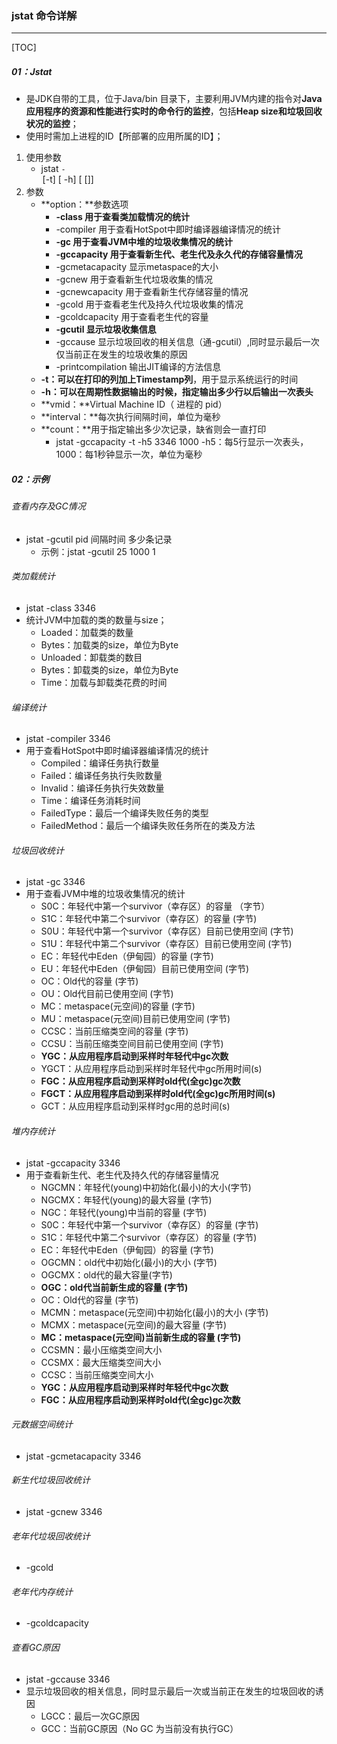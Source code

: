 ### jstat 命令详解

------

[TOC]

##### 01：Jstat

- 是JDK自带的工具，位于Java/bin 目录下，主要利用JVM内建的指令对**Java应用程序的资源和性能进行实时的命令行的监控**，包括**Heap size和垃圾回收状况的监控**；
- 使用时需加上进程的ID【所部署的应用所属的ID】；

1. 使用参数
   - jstat ``-``<option> [-t] [ -h<lines>] <vmid> [<interval> [<count>]]
2. 参数
   - **option：**参数选项
     - **-class 用于查看类加载情况的统计**
     - -compiler 用于查看HotSpot中即时编译器编译情况的统计
     - **-gc 用于查看JVM中堆的垃圾收集情况的统计**
     - **-gccapacity 用于查看新生代、老生代及永久代的存储容量情况**
     - -gcmetacapacity 显示metaspace的大小
     - -gcnew 用于查看新生代垃圾收集的情况
     - -gcnewcapacity 用于查看新生代存储容量的情况
     - -gcold 用于查看老生代及持久代垃圾收集的情况
     - -gcoldcapacity 用于查看老生代的容量
     - **-gcutil 显示垃圾收集信息**
     - -gccause 显示垃圾回收的相关信息（通-gcutil）,同时显示最后一次仅当前正在发生的垃圾收集的原因
     - -printcompilation 输出JIT编译的方法信息
   - **-t：**可以在打印的列**加上Timestamp列**，用于显示系统运行的时间
   - **-h：**可以在周期性数据输出的时候，指定输出多少行以后输出一次**表头**
   - **vmid：**Virtual Machine ID（ 进程的 pid）
   - **interval：**每次执行间隔时间，单位为毫秒
   - **count：**用于指定输出多少次记录，缺省则会一直打印
     - jstat -gccapacity -t -h5 3346 1000  -h5：每5行显示一次表头，1000：每1秒钟显示一次，单位为毫秒

##### 02：示例

###### 查看内存及GC情况

- jstat -gcutil pid 间隔时间 多少条记录
  - 示例：jstat -gcutil 25 1000 1

###### 类加载统计

- jstat -class 3346
- 统计JVM中加载的类的数量与size；
  - Loaded：加载类的数量
  - Bytes：加载类的size，单位为Byte
  - Unloaded：卸载类的数目
  - Bytes：卸载类的size，单位为Byte
  - Time：加载与卸载类花费的时间

###### 编译统计

- jstat -compiler 3346
- 用于查看HotSpot中即时编译器编译情况的统计
  - Compiled：编译任务执行数量
  - Failed：编译任务执行失败数量
  - Invalid：编译任务执行失效数量
  - Time：编译任务消耗时间
  - FailedType：最后一个编译失败任务的类型
  - FailedMethod：最后一个编译失败任务所在的类及方法

###### 垃圾回收统计

- jstat -gc 3346
- 用于查看JVM中堆的垃圾收集情况的统计
  - S0C：年轻代中第一个survivor（幸存区）的容量 （字节）
  - S1C：年轻代中第二个survivor（幸存区）的容量 (字节)
  - S0U：年轻代中第一个survivor（幸存区）目前已使用空间 (字节)
  - S1U：年轻代中第二个survivor（幸存区）目前已使用空间 (字节)
  - EC：年轻代中Eden（伊甸园）的容量 (字节)
  - EU：年轻代中Eden（伊甸园）目前已使用空间 (字节)
  - OC：Old代的容量 (字节)
  - OU：Old代目前已使用空间 (字节)
  - MC：metaspace(元空间)的容量 (字节)
  - MU：metaspace(元空间)目前已使用空间 (字节)
  - CCSC：当前压缩类空间的容量 (字节)
  - CCSU：当前压缩类空间目前已使用空间 (字节)
  - **YGC：从应用程序启动到采样时年轻代中gc次数**
  - YGCT：从应用程序启动到采样时年轻代中gc所用时间(s)
  - **FGC：从应用程序启动到采样时old代(全gc)gc次数**
  - **FGCT：从应用程序启动到采样时old代(全gc)gc所用时间(s)**
  - GCT：从应用程序启动到采样时gc用的总时间(s)

###### 堆内存统计

- jstat -gccapacity 3346
- 用于查看新生代、老生代及持久代的存储容量情况
  - NGCMN：年轻代(young)中初始化(最小)的大小(字节)
  - NGCMX：年轻代(young)的最大容量 (字节)
  - NGC：年轻代(young)中当前的容量 (字节)
  - S0C：年轻代中第一个survivor（幸存区）的容量 (字节)
  - S1C：年轻代中第二个survivor（幸存区）的容量 (字节)
  - EC：年轻代中Eden（伊甸园）的容量 (字节)
  - OGCMN：old代中初始化(最小)的大小 (字节)
  - OGCMX：old代的最大容量(字节)
  - **OGC：old代当前新生成的容量 (字节)**
  - OC：Old代的容量 (字节)
  - MCMN：metaspace(元空间)中初始化(最小)的大小 (字节)
  - MCMX：metaspace(元空间)的最大容量 (字节)
  - **MC：metaspace(元空间)当前新生成的容量 (字节)**
  - CCSMN：最小压缩类空间大小
  - CCSMX：最大压缩类空间大小
  - CCSC：当前压缩类空间大小
  - **YGC：从应用程序启动到采样时年轻代中gc次数**
  - **FGC：从应用程序启动到采样时old代(全gc)gc次数**

###### 元数据空间统计

- jstat -gcmetacapacity 3346

###### 新生代垃圾回收统计

- jstat -gcnew 3346

###### 老年代垃圾回收统计

- -gcold

###### 老年代内存统计

- -gcoldcapacity

###### 查看GC原因

- jstat -gccause 3346
- 显示垃圾回收的相关信息，同时显示最后一次或当前正在发生的垃圾回收的诱因
  - LGCC：最后一次GC原因
  - GCC：当前GC原因（No GC 为当前没有执行GC）









